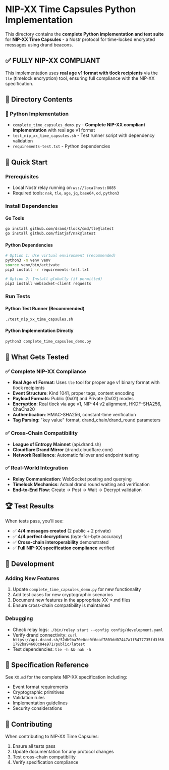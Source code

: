 # NIP-XX Time Capsules Python Implementation

This directory contains the **complete Python implementation and test suite** for **NIP-XX Time Capsules** - a Nostr protocol for time-locked encrypted messages using drand beacons.

## ✅ **FULLY NIP-XX COMPLIANT**

This implementation uses **real age v1 format with tlock recipients** via the `tle` (timelock encryption) tool, ensuring full compliance with the NIP-XX specification.

## 📁 Directory Contents

### 🐍 Python Implementation

- `complete_time_capsules_demo.py` - **Complete NIP-XX compliant implementation** with real age v1 format
- `test_nip_xx_time_capsules.sh` - Test runner script with dependency validation  
- `requirements-test.txt` - Python dependencies

## 🚀 Quick Start

### Prerequisites

- Local Nostr relay running on `ws://localhost:8085`
- Required tools: `nak`, `tle`, `age`, `jq`, `base64`, `od`, `python3`

### Install Dependencies

#### Go Tools

```bash
go install github.com/drand/tlock/cmd/tle@latest
go install github.com/fiatjaf/nak@latest
```

#### Python Dependencies

```bash
# Option 1: Use virtual environment (recommended)
python3 -m venv venv
source venv/bin/activate
pip3 install -r requirements-test.txt

# Option 2: Install globally (if permitted)
pip3 install websocket-client requests
```

### Run Tests

#### Python Test Runner (Recommended)

```bash
./test_nip_xx_time_capsules.sh
```

#### Python Implementation Directly

```bash
python3 complete_time_capsules_demo.py
```

## 🎯 What Gets Tested

### ✅ Complete NIP-XX Compliance

- **Real Age v1 Format**: Uses `tle` tool for proper age v1 binary format with tlock recipients
- **Event Structure**: Kind 1041, proper tags, content encoding
- **Payload Formats**: Public (0x01) and Private (0x02) modes
- **Encryption**: Real tlock via age v1, NIP-44 v2 alignment, HKDF-SHA256, ChaCha20
- **Authentication**: HMAC-SHA256, constant-time verification
- **Tag Parsing**: "key value" format, drand_chain/drand_round parameters

### ✅ Cross-Chain Compatibility

- **League of Entropy Mainnet** (api.drand.sh)
- **Cloudflare Drand Mirror** (drand.cloudflare.com)
- **Network Resilience**: Automatic failover and endpoint testing

### ✅ Real-World Integration

- **Relay Communication**: WebSocket posting and querying
- **Timelock Mechanics**: Actual drand round waiting and verification
- **End-to-End Flow**: Create → Post → Wait → Decrypt validation

## 🏆 Test Results

When tests pass, you'll see:

- ✅ **4/4 messages created** (2 public + 2 private)
- ✅ **4/4 perfect decryptions** (byte-for-byte accuracy)
- ✅ **Cross-chain interoperability** demonstrated
- ✅ **Full NIP-XX specification compliance** verified

## 🔧 Development

### Adding New Features

1. Update `complete_time_capsules_demo.py` for new functionality
2. Add test cases for new cryptographic scenarios
3. Document new features in the appropriate XX-*.md files
4. Ensure cross-chain compatibility is maintained

### Debugging

- Check relay logs: `./bin/relay start --config config/development.yaml`
- Verify drand connectivity: `curl https://api.drand.sh/52db9ba70e0cc0f6eaf7803dd07447a1f5477735fd3f661792ba94600c84e971/public/latest`
- Test dependencies: `tle -h && nak -h`

## 📖 Specification Reference

See `XX.md` for the complete NIP-XX specification including:

- Event format requirements
- Cryptographic primitives
- Validation rules
- Implementation guidelines
- Security considerations

## 🤝 Contributing

When contributing to NIP-XX Time Capsules:

1. Ensure all tests pass
2. Update documentation for any protocol changes
3. Test cross-chain compatibility
4. Verify specification compliance
